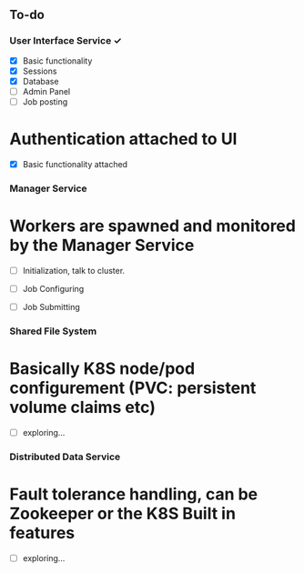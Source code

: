 ## To-do

### User Interface Service ✓
- [x] Basic functionality
- [x] Sessions
- [x] Database
- [ ] Admin Panel
- [ ] Job posting

# Authentication attached to UI
- [x] Basic functionality attached

### Manager Service
# Workers are spawned and monitored by the Manager Service
- [ ] Initialization, talk to cluster.
- [ ] Job Configuring
- [ ] Job Submitting



### Shared File System
# Basically K8S node/pod configurement (PVC: persistent volume claims etc)
- [ ] exploring...

### Distributed Data Service
# Fault tolerance handling, can be Zookeeper or the K8S Built in features
- [ ] exploring...



